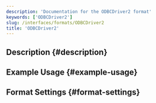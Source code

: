 ```yaml
---
description: 'Documentation for the ODBCDriver2 format'
keywords: ['ODBCDriver2']
slug: /interfaces/formats/ODBCDriver2
title: 'ODBCDriver2'
---
```


## Description {#description}

## Example Usage {#example-usage}

## Format Settings {#format-settings}